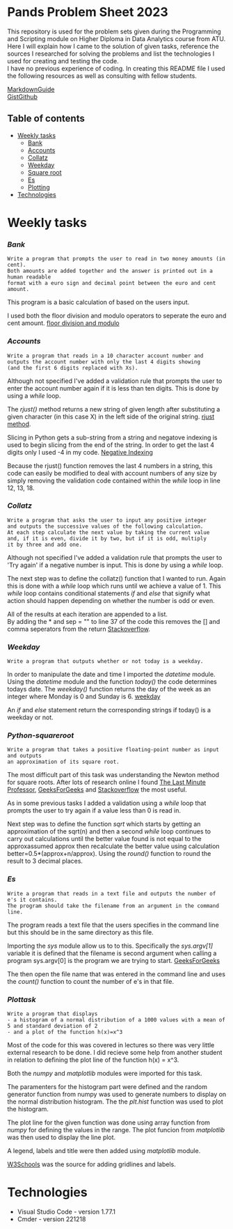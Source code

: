 # Pands Problem Sheet 2023


This repository is used for the problem sets given during the Programming and Scripting module on Higher Diploma in Data Analytics course from ATU.\
Here I will explain how I came to the solution of given tasks, reference the sources I researched for solving the problems and list the technologies I used for creating and testing the code.\
I have no previous experience of coding.  In creating this README file I used the following resources as well as consulting with fellow students.

[MarkdownGuide](https://www.markdownguide.org/cheat-sheet/)\
[GistGithub](https://gist.github.com/DomPizzie/7a5ff55ffa9081f2de27c315f5018afc)

## Table of contents
* [Weekly tasks](#weekly-tasks)
    * [Bank](#bank)
    * [Accounts](#accounts)
    * [Collatz](#collatz)
    * [Weekday](#weekday)
    * [Square root](#python-squareroot)
    * [Es](#es)
    * [Plotting](#plottask)
* [Technologies](#technologies)


Weekly tasks
======
### ***Bank***

    Write a program that prompts the user to read in two money amounts (in cent).  
    Both amounts are added together and the answer is printed out in a human readable 
    format with a euro sign and decimal point between the euro and cent amount.

This program is a basic calculation of based on the users input.

I used both the floor division and modulo operators to seperate the euro and cent amount. [floor division and modulo](https://www.pythontutorial.net/advanced-python/python-floor-division/)


### ***Accounts***

    Write a program that reads in a 10 character account number and
    outputs the account number with only the last 4 digits showing
    (and the first 6 digits replaced with Xs).

Although not specified I've added a validation rule that prompts the user to enter the account number again if it is less than ten digits.  This is done by using a *while* loop.

The *rjust()* method returns a new string of given length after substituting a given character (in this case X) in the left side of the original string. [rjust method](https://www.geeksforgeeks.org/python-string-rjust-method/).

Slicing in Python gets a sub-string from a string and negatove indexing is used to begin slicing from the end of the string.  In order to get the last 4 digits only I used -4 in my code. [Negative Indexing](https://www.tutorialspoint.com/what-is-a-negative-indexing-in-python)

Because the rjust() function removes the last 4 numbers in a string, this code can easily be modified to deal with account numbers of any size by simply removing the validation code contained within the *while* loop in line 12, 13, 18.

### ***Collatz***

    Write a program that asks the user to input any positive integer
    and outputs the successive values of the following calculation.
    At each step calculate the next value by taking the current value 
    and, if it is even, divide it by two, but if it is odd, multiply 
    it by three and add one.

Although not specified I've added a validation rule that prompts the user to 'Try again' if a negative number is input.  This is done by using a *while* loop.

The next step was to define the collatz() function that I wanted to run.  Again this is done with a *while* loop which runs until we achieve a value of 1.  This *while* loop contains conditional statements *if* and *else* that signify what action should happen depending on whether the number is odd or even.

All of the results at each iteration are appended to a list.  
By adding the * and sep = "" to line 37 of the code this removes the [] and comma seperators from the return [Stackoverflow](https://stackoverflow.com/questions/15748095/removing-all-commas-from-list-in-python).

### ***Weekday***

    Write a program that outputs whether or not today is a weekday.

In order to manipulate the date and time I imported the *datetime* module.  Using the *datetime* module and the function *today()* the code determines todays date.  The *weekday()* function returns the day of the week as an integer where Monday is 0 and Sunday is 6. [weekday](https://pythontic.com/datetime/date/weekday)

An *if* and *else* statement return the corresponding strings if today() is a weekday or not.

### ***Python-squareroot***

    Write a program that takes a positive floating-point number as input and outputs 
    an approximation of its square root.

The most difficult part of this task was understanding the Newton method for square roots.  After lots of research online I found [The Last Minute Professor](https://www.youtube.com/watch?v=xdlIFw5EM4w), [GeeksForGeeks](https://www.geeksforgeeks.org/program-for-newton-raphson-method/) and [Stackoverflow](https://stackoverflow.com/questions/28733759/python-square-function-using-newtons-algorithm) the most useful.

As in some previous tasks I added a validation using a *while* loop that prompts the user to try again if a value less than 0 is read in.

Next step was to define the function *sqrt* which starts by getting an approximation of the sqrt(n) and then a second *while* loop continues to carry out calculations until the better value found is not equal to the approxassumed approx then recalculate the better value using calculation better=0.5*(approx+n/approx).  Using the *round()* function to round the result to 3 decimal places.

### ***Es***

    Write a program that reads in a text file and outputs the number of e's it contains.
    The program should take the filename from an argument in the command line.

The program reads a text file that the users specifies in the command line but this should be in the same directory as this file.

Importing the *sys* module allow us to to this.  Specifically the *sys.argv[1]* variable it is defined that the filename is second argument when calling a program sys.argv[0] is the program we are trying to start. [GeeksForGeeks](https://www.geeksforgeeks.org/command-line-arguments-in-python/)

The then open the file name that was entered in the command line and uses the *count()* function to count the number of e's in that file.

### ***Plottask***

    Write a program that displays
    - a histogram of a normal distribution of a 1000 values with a mean of 5 and standard deviation of 2
    - and a plot of the function h(x)=x^3

Most of the code for this was covered in lectures so there was very little external research to be done.  I did recieve some help from another student in relation to defining the plot line of the function h(x) = x^3.

Both the *numpy* and *matplotlib* modules were imported for this task.

The paramenters for the histogram part were defined and the random generator function from numpy was used to generate numbers to display on the normal distribution histogram.  The the *plt.hist* function was used to plot the histogram.

The plot line for the given function was done using array function from *numpy* for defining the values in the range.  The plot funcion from *matplotlib* was then used to display the line plot.

A legend, labels and title were then added using *matplotlib* module.

[W3Schools](https://www.w3schools.com/python/matplotlib_grid.asp) was the source for adding gridlines and labels.


Technologies
====

  * Visual Studio Code - version 1.77.1
  * Cmder - version 221218